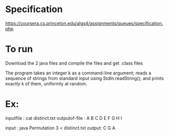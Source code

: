 # Specification
https://coursera.cs.princeton.edu/algs4/assignments/queues/specification.php

# To run
Download the 2 java files and compile the files and get .class files

The program takes an integer k as a command-line argument; reads a sequence of strings from standard input using StdIn.readString(); and prints exactly k of them, uniformly at random.

# Ex:
inputfile : cat distinct.txt
outputof-file : A B C D E F G H I

input : java Permutation 3 < distinct.txt
output:
C
G
A
